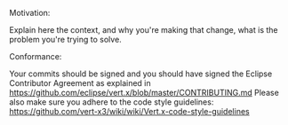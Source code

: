 Motivation:

Explain here the context, and why you're making that change, what is the problem you're trying to solve.

Conformance:

Your commits should be signed and you should have signed the Eclipse Contributor Agreement as explained in https://github.com/eclipse/vert.x/blob/master/CONTRIBUTING.md
Please also make sure you adhere to the code style guidelines: https://github.com/vert-x3/wiki/wiki/Vert.x-code-style-guidelines
